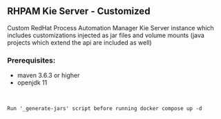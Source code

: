 ## RHPAM Kie Server - Customized

Custom RedHat Process Automation Manager Kie Server instance which includes customizations injected as jar files and volume mounts (java projects which extend the api are included as well)


### Prerequisites:
- maven 3.6.3 or higher
- openjdk 11

<br/>

    Run '_generate-jars' script before running docker compose up -d